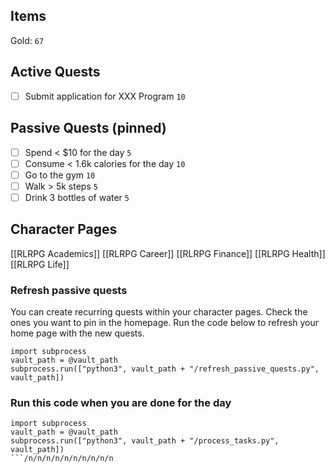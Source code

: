 ## Items
Gold: `67`

## Active Quests
- [ ] Submit application for XXX Program `10`

## Passive Quests (pinned)
- [ ] Spend < $10 for the day `5`
- [ ] Consume < 1.6k calories for the day `10`
- [ ] Go to the gym `10`
- [ ] Walk > 5k steps `5`
- [ ] Drink 3 bottles of water `5`

## Character Pages
[[RLRPG Academics]]
[[RLRPG Career]]
[[RLRPG Finance]]
[[RLRPG Health]]
[[RLRPG Life]]

### Refresh passive quests
You can create recurring quests within your character pages. Check the ones you want to pin in the homepage. Run the code below to refresh your home page with the new quests.

```run-python
import subprocess
vault_path = @vault_path
subprocess.run(["python3", vault_path + "/refresh_passive_quests.py", vault_path])
```

### Run this code when you are done for the day

```run-python
import subprocess
vault_path = @vault_path
subprocess.run(["python3", vault_path + "/process_tasks.py", vault_path])
```/n/n/n/n/n/n/n/n/n/n